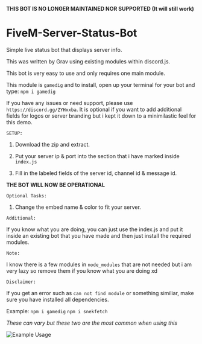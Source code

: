 **THIS BOT IS NO LONGER MAINTAINED NOR SUPPORTED (It will still work)**


# FiveM-Server-Status-Bot
Simple live status bot that displays server info.

This was written by Grav using existing modules within discord.js.


This bot is very easy to use and only requires one main module.

This module is `gamedig` and to install, open up your terminal for your bot and type: `npm i gamedig`

If you have any issues or need support, please use `https://discord.gg/ZYHxxba`.
It is optional if you want to add additional fields for logos or server branding but i kept it down to a minimilastic feel for this demo.


`SETUP:`

1) Download the zip and extract.

2) Put your server ip & port into the section that i have marked inside `index.js`

3) Fill in the labeled fields of the server id, channel id & message id.

**THE BOT WILL NOW BE OPERATIONAL**

`Optional Tasks:`

1) Change the embed name & color to fit your server.

`Additional:`

If you know what you are doing, you can just use the index.js and put it inside an existing bot that you have made and then just install the required modules.

`Note:`

I know there is a few modules in `node_modules` that are not needed but i am very lazy so remove them if you know what you are doing xd 

`Disclaimer:` 

If you get an error such as `can not find module` or something similiar, make sure you have installed all dependencies.

Example:
`npm i gamedig`
`npm i snekfetch`

*These can vary but these two are the most common when using this*

![Example Usage](https://illegal-to.wear-a-ma.sk/7SG6K3dGqP.png)
